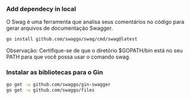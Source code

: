 ### Add dependecy in local
O Swag é uma ferramenta que analisa seus comentários no código para gerar arquivos de documentação Swagger.

```bash
go install github.com/swaggo/swag/cmd/swag@latest
```

Observação: Certifique-se de que o diretório $GOPATH/bin está no seu PATH para que você possa usar o comando swag.

### Instalar as bibliotecas para o Gin

```bash
go get -u github.com/swaggo/gin-swagger
go get -u github.com/swaggo/files
```


